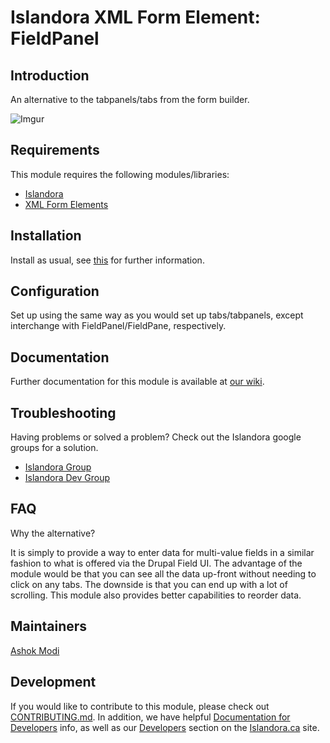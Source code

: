 # Islandora XML Form Element: FieldPanel

## Introduction

An alternative to the tabpanels/tabs from the form builder.

![Imgur](http://i.imgur.com/mAHBKWY.png)

## Requirements

This module requires the following modules/libraries:

* [Islandora](https://github.com/islandora/islandora)
* [XML Form Elements](https://github.com/Islandora/islandora_xml_forms)

## Installation

Install as usual, see [this](https://drupal.org/documentation/install/modules-themes/modules-7) for further information.

## Configuration

Set up using the same way as you would set up tabs/tabpanels, except interchange with FieldPanel/FieldPane, respectively.

## Documentation

Further documentation for this module is available at [our wiki](https://wiki.duraspace.org/display/ISLANDORA/Islandora+Form+Field+Panel).

## Troubleshooting

Having problems or solved a problem? Check out the Islandora google groups for a solution.

* [Islandora Group](https://groups.google.com/forum/?hl=en&fromgroups#!forum/islandora)
* [Islandora Dev Group](https://groups.google.com/forum/?hl=en&fromgroups#!forum/islandora-dev)

## FAQ

Why the alternative?

It is simply to provide a way to enter data for multi-value fields in a similar fashion to what is offered via the Drupal Field UI. The advantage of the module would be that you can see all the data up-front without needing to click on any tabs. The downside is that you can end up with a lot of scrolling. This module also provides better capabilities to reorder data.

## Maintainers

[Ashok Modi](https://github.com/btmash)

## Development

If you would like to contribute to this module, please check out [CONTRIBUTING.md](CONTRIBUTING.md). In addition, we have helpful [Documentation for Developers](https://github.com/Islandora/islandora/wiki#wiki-documentation-for-developers) info, as well as our [Developers](http://islandora.ca/developers) section on the [Islandora.ca](http://islandora.ca) site.
